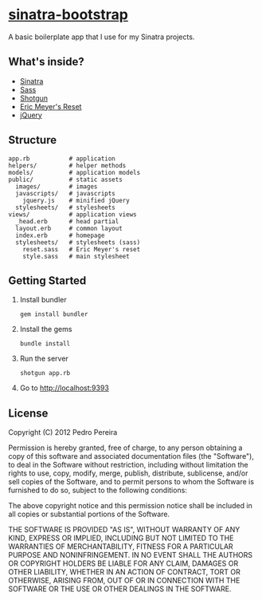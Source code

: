 # [sinatra-bootstrap](http://github.com/pedropereira/sinatra-bootstrap)

A basic boilerplate app that I use for my Sinatra projects.


## What's inside?

* [Sinatra](http://github.com/sinatra/sinatra)
* [Sass](http://github.com/nex3/sass/)
* [Shotgun](http://github.com/rtomayko/shotgun)
* [Eric Meyer's Reset](http://meyerweb.com/eric/tools/css/reset/)
* [jQuery](http://jquery.com/)


## Structure

    app.rb           # application
    helpers/         # helper methods
    models/          # application models
    public/          # static assets
      images/        # images
      javascripts/   # javascripts
        jquery.js    # minified jQuery
      stylesheets/   # stylesheets
    views/           # application views
      _head.erb      # head partial
      layout.erb     # common layout
      index.erb      # homepage
      stylesheets/   # stylesheets (sass)
        reset.sass   # Eric Meyer's reset
        style.sass   # main stylesheet


## Getting Started

1. Install bundler

    `gem install bundler`

2. Install the gems

    `bundle install`

3. Run the server

    `shotgun app.rb`

4. Go to [http://localhost:9393](http://localhost:9393)


## License

Copyright (C) 2012 Pedro Pereira

Permission is hereby granted, free of charge, to any person obtaining a copy of this software and associated documentation files (the "Software"), to deal in the Software without restriction, including without limitation the rights to use, copy, modify, merge, publish, distribute, sublicense, and/or sell copies of the Software, and to permit persons to whom the Software is furnished to do so, subject to the following conditions:

The above copyright notice and this permission notice shall be included in all copies or substantial portions of the Software.

THE SOFTWARE IS PROVIDED "AS IS", WITHOUT WARRANTY OF ANY KIND, EXPRESS OR IMPLIED, INCLUDING BUT NOT LIMITED TO THE WARRANTIES OF MERCHANTABILITY, FITNESS FOR A PARTICULAR PURPOSE AND NONINFRINGEMENT. IN NO EVENT SHALL THE AUTHORS OR COPYRIGHT HOLDERS BE LIABLE FOR ANY CLAIM, DAMAGES OR OTHER LIABILITY, WHETHER IN AN ACTION OF CONTRACT, TORT OR OTHERWISE, ARISING FROM, OUT OF OR IN CONNECTION WITH THE SOFTWARE OR THE USE OR OTHER DEALINGS IN THE SOFTWARE.
